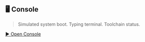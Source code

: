 ## 🖥️ Console

> Simulated system boot. Typing terminal. Toolchain status.

[▶️ Open Console](https://lukeinward.github.io/hello/console.html)
